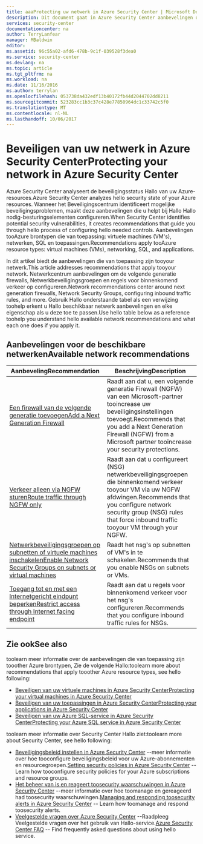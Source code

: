```yaml
---
title: aaaProtecting uw netwerk in Azure Security Center | Microsoft Docs
description: Dit document gaat in Azure Security Center aanbevelingen die u helpen beveiligen van uw Azure-netwerk en blijven in overeenstemming met het beveiligingsbeleid.
services: security-center
documentationcenter: na
author: TerryLanfear
manager: MBaldwin
editor: 
ms.assetid: 96c55a02-afd6-478b-9c1f-039528f3dea0
ms.service: security-center
ms.devlang: na
ms.topic: article
ms.tgt_pltfrm: na
ms.workload: na
ms.date: 11/16/2016
ms.author: terrylan
ms.openlocfilehash: 053738da432edf13b40172fb44d2044702dd8211
ms.sourcegitcommit: 523283cc1b3c37c428e77850964dc1c33742c5f0
ms.translationtype: MT
ms.contentlocale: nl-NL
ms.lasthandoff: 10/06/2017
---
```

# <a name="protecting-your-network-in-azure-security-center"></a><span data-ttu-id="38c6c-103">Beveiligen van uw netwerk in Azure Security Center</span><span class="sxs-lookup"><span data-stu-id="38c6c-103">Protecting your network in Azure Security Center</span></span>
<span data-ttu-id="38c6c-104">Azure Security Center analyseert de beveiligingsstatus Hallo van uw Azure-resources.</span><span class="sxs-lookup"><span data-stu-id="38c6c-104">Azure Security Center analyzes hello security state of your Azure resources.</span></span> <span data-ttu-id="38c6c-105">Wanneer het Beveiligingscentrum identificeert mogelijke beveiligingsproblemen, maakt deze aanbevelingen die u helpt bij Hallo Hallo nodig-besturingselementen configureren.</span><span class="sxs-lookup"><span data-stu-id="38c6c-105">When Security Center identifies potential security vulnerabilities, it creates recommendations that guide you through hello process of configuring hello needed controls.</span></span>  <span data-ttu-id="38c6c-106">Aanbevelingen tooAzure brontypen die van toepassing: virtuele machines (VM's), netwerken, SQL en toepassingen.</span><span class="sxs-lookup"><span data-stu-id="38c6c-106">Recommendations apply tooAzure resource types: virtual machines (VMs), networking, SQL, and applications.</span></span>

<span data-ttu-id="38c6c-107">In dit artikel biedt de aanbevelingen die van toepassing zijn tooyour netwerk.</span><span class="sxs-lookup"><span data-stu-id="38c6c-107">This article addresses recommendations that apply tooyour network.</span></span>  <span data-ttu-id="38c6c-108">Netwerkcentrum aanbevelingen om de volgende generatie firewalls, Netwerkbeveiligingsgroepen en regels voor binnenkomend verkeer op configureren.</span><span class="sxs-lookup"><span data-stu-id="38c6c-108">Network recommendations center around next generation firewalls, Network Security Groups, configuring inbound traffic rules, and more.</span></span>  <span data-ttu-id="38c6c-109">Gebruik Hallo onderstaande tabel als een verwijzing toohelp erkent u Hallo beschikbaar netwerk aanbevelingen en elke eigenschap als u deze toe te passen.</span><span class="sxs-lookup"><span data-stu-id="38c6c-109">Use hello table below as a reference toohelp you understand hello available network recommendations and what each one does if you apply it.</span></span>

## <a name="available-network-recommendations"></a><span data-ttu-id="38c6c-110">Aanbevelingen voor de beschikbare netwerken</span><span class="sxs-lookup"><span data-stu-id="38c6c-110">Available network recommendations</span></span>
| <span data-ttu-id="38c6c-111">Aanbeveling</span><span class="sxs-lookup"><span data-stu-id="38c6c-111">Recommendation</span></span> | <span data-ttu-id="38c6c-112">Beschrijving</span><span class="sxs-lookup"><span data-stu-id="38c6c-112">Description</span></span> |
| --- | --- |
| [<span data-ttu-id="38c6c-113">Een firewall van de volgende generatie toevoegen</span><span class="sxs-lookup"><span data-stu-id="38c6c-113">Add a Next Generation Firewall</span></span>](security-center-add-next-generation-firewall.md) |<span data-ttu-id="38c6c-114">Raadt aan dat u, een volgende generatie Firewall (NGFW) van een Microsoft-partner tooincrease uw beveiligingsinstellingen toevoegt.</span><span class="sxs-lookup"><span data-stu-id="38c6c-114">Recommends that you add a Next Generation Firewall (NGFW) from a Microsoft partner tooincrease your security protections.</span></span> |
| [<span data-ttu-id="38c6c-115">Verkeer alleen via NGFW sturen</span><span class="sxs-lookup"><span data-stu-id="38c6c-115">Route traffic through NGFW only</span></span>](security-center-add-next-generation-firewall.md#route-traffic-through-ngfw-only) |<span data-ttu-id="38c6c-116">Raadt aan dat u configureert (NSG) netwerkbeveiligingsgroepen die binnenkomend verkeer tooyour VM via uw NGFW afdwingen.</span><span class="sxs-lookup"><span data-stu-id="38c6c-116">Recommends that you configure network security group (NSG) rules that force inbound traffic tooyour VM through your NGFW.</span></span> |
| [<span data-ttu-id="38c6c-117">Netwerkbeveiligingsgroepen op subnetten of virtuele machines inschakelen</span><span class="sxs-lookup"><span data-stu-id="38c6c-117">Enable Network Security Groups on subnets or virtual machines</span></span>](security-center-enable-network-security-groups.md) |<span data-ttu-id="38c6c-118">Raadt het nsg's op subnetten of VM's in te schakelen.</span><span class="sxs-lookup"><span data-stu-id="38c6c-118">Recommends that you enable NSGs on subnets or VMs.</span></span> |
| [<span data-ttu-id="38c6c-119">Toegang tot en met een Internetgericht eindpunt beperken</span><span class="sxs-lookup"><span data-stu-id="38c6c-119">Restrict access through Internet facing endpoint</span></span>](security-center-restrict-access-through-internet-facing-endpoints.md) |<span data-ttu-id="38c6c-120">Raadt aan dat u regels voor binnenkomend verkeer voor het nsg's configureren.</span><span class="sxs-lookup"><span data-stu-id="38c6c-120">Recommends that you configure inbound traffic rules for NSGs.</span></span> |

## <a name="see-also"></a><span data-ttu-id="38c6c-121">Zie ook</span><span class="sxs-lookup"><span data-stu-id="38c6c-121">See also</span></span>
<span data-ttu-id="38c6c-122">toolearn meer informatie over de aanbevelingen die van toepassing zijn tooother Azure brontypen, Zie de volgende Hallo:</span><span class="sxs-lookup"><span data-stu-id="38c6c-122">toolearn more about recommendations that apply tooother Azure resource types, see hello following:</span></span>

* [<span data-ttu-id="38c6c-123">Beveiligen van uw virtuele machines in Azure Security Center</span><span class="sxs-lookup"><span data-stu-id="38c6c-123">Protecting your virtual machines in Azure Security Center</span></span>](security-center-virtual-machine-recommendations.md)
* [<span data-ttu-id="38c6c-124">Beveiligen van uw toepassingen in Azure Security Center</span><span class="sxs-lookup"><span data-stu-id="38c6c-124">Protecting your applications in Azure Security Center</span></span>](security-center-application-recommendations.md)
* [<span data-ttu-id="38c6c-125">Beveiligen van uw Azure SQL-service in Azure Security Center</span><span class="sxs-lookup"><span data-stu-id="38c6c-125">Protecting your Azure SQL service in Azure Security Center</span></span>](security-center-sql-service-recommendations.md)

<span data-ttu-id="38c6c-126">toolearn meer informatie over Security Center Hallo ziet:</span><span class="sxs-lookup"><span data-stu-id="38c6c-126">toolearn more about Security Center, see hello following:</span></span>

* <span data-ttu-id="38c6c-127">[Beveiligingsbeleid instellen in Azure Security Center](security-center-policies.md) --meer informatie over hoe tooconfigure beveiligingsbeleid voor uw Azure-abonnementen en resourcegroepen.</span><span class="sxs-lookup"><span data-stu-id="38c6c-127">[Setting security policies in Azure Security Center](security-center-policies.md) -- Learn how tooconfigure security policies for your Azure subscriptions and resource groups.</span></span>
* <span data-ttu-id="38c6c-128">[Het beheer van is en reageert toosecurity waarschuwingen in Azure Security Center](security-center-managing-and-responding-alerts.md) --meer informatie over hoe toomanage en gereageerd had toosecurity waarschuwingen.</span><span class="sxs-lookup"><span data-stu-id="38c6c-128">[Managing and responding toosecurity alerts in Azure Security Center](security-center-managing-and-responding-alerts.md) -- Learn how toomanage and respond toosecurity alerts.</span></span>
* <span data-ttu-id="38c6c-129">[Veelgestelde vragen over Azure Security Center](security-center-faq.md) --Raadpleeg Veelgestelde vragen over het gebruik van Hallo-service.</span><span class="sxs-lookup"><span data-stu-id="38c6c-129">[Azure Security Center FAQ](security-center-faq.md) -- Find frequently asked questions about using hello service.</span></span>

